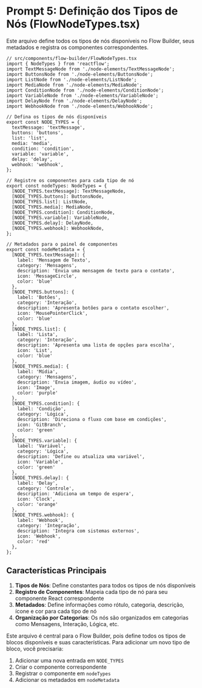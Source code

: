 # Prompt 5: Definição dos Tipos de Nós (FlowNodeTypes.tsx)

Este arquivo define todos os tipos de nós disponíveis no Flow Builder, seus metadados e registra os componentes correspondentes.

```tsx
// src/components/flow-builder/FlowNodeTypes.tsx
import { NodeTypes } from 'reactflow';
import TextMessageNode from './node-elements/TextMessageNode';
import ButtonsNode from './node-elements/ButtonsNode';
import ListNode from './node-elements/ListNode';
import MediaNode from './node-elements/MediaNode';
import ConditionNode from './node-elements/ConditionNode';
import VariableNode from './node-elements/VariableNode';
import DelayNode from './node-elements/DelayNode';
import WebhookNode from './node-elements/WebhookNode';

// Defina os tipos de nós disponíveis
export const NODE_TYPES = {
  textMessage: 'textMessage',
  buttons: 'buttons',
  list: 'list',
  media: 'media',
  condition: 'condition',
  variable: 'variable',
  delay: 'delay',
  webhook: 'webhook',
};

// Registre os componentes para cada tipo de nó
export const nodeTypes: NodeTypes = {
  [NODE_TYPES.textMessage]: TextMessageNode,
  [NODE_TYPES.buttons]: ButtonsNode,
  [NODE_TYPES.list]: ListNode,
  [NODE_TYPES.media]: MediaNode,
  [NODE_TYPES.condition]: ConditionNode,
  [NODE_TYPES.variable]: VariableNode,
  [NODE_TYPES.delay]: DelayNode,
  [NODE_TYPES.webhook]: WebhookNode,
};

// Metadados para o painel de componentes
export const nodeMetadata = {
  [NODE_TYPES.textMessage]: {
    label: 'Mensagem de Texto',
    category: 'Mensagens',
    description: 'Envia uma mensagem de texto para o contato',
    icon: 'MessageCircle',
    color: 'blue'
  },
  [NODE_TYPES.buttons]: {
    label: 'Botões',
    category: 'Interação',
    description: 'Apresenta botões para o contato escolher',
    icon: 'MousePointerClick',
    color: 'blue'
  },
  [NODE_TYPES.list]: {
    label: 'Lista',
    category: 'Interação',
    description: 'Apresenta uma lista de opções para escolha',
    icon: 'List',
    color: 'blue'
  },
  [NODE_TYPES.media]: {
    label: 'Mídia',
    category: 'Mensagens',
    description: 'Envia imagem, áudio ou vídeo',
    icon: 'Image',
    color: 'purple'
  },
  [NODE_TYPES.condition]: {
    label: 'Condição',
    category: 'Lógica',
    description: 'Direciona o fluxo com base em condições',
    icon: 'GitBranch',
    color: 'green'
  },
  [NODE_TYPES.variable]: {
    label: 'Variável',
    category: 'Lógica',
    description: 'Define ou atualiza uma variável',
    icon: 'Variable',
    color: 'green'
  },
  [NODE_TYPES.delay]: {
    label: 'Delay',
    category: 'Controle',
    description: 'Adiciona um tempo de espera',
    icon: 'Clock',
    color: 'orange'
  },
  [NODE_TYPES.webhook]: {
    label: 'Webhook',
    category: 'Integração',
    description: 'Integra com sistemas externos',
    icon: 'Webhook',
    color: 'red'
  },
};
```

## Características Principais

1. **Tipos de Nós**: Define constantes para todos os tipos de nós disponíveis
2. **Registro de Componentes**: Mapeia cada tipo de nó para seu componente React correspondente
3. **Metadados**: Define informações como rótulo, categoria, descrição, ícone e cor para cada tipo de nó
4. **Organização por Categorias**: Os nós são organizados em categorias como Mensagens, Interação, Lógica, etc.

Este arquivo é central para o Flow Builder, pois define todos os tipos de blocos disponíveis e suas características. Para adicionar um novo tipo de bloco, você precisaria:

1. Adicionar uma nova entrada em `NODE_TYPES`
2. Criar o componente correspondente
3. Registrar o componente em `nodeTypes`
4. Adicionar os metadados em `nodeMetadata`
